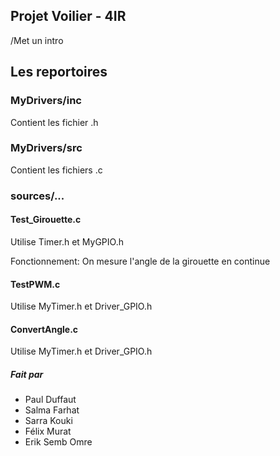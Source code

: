 ## Projet Voilier - 4IR
/Met un intro
## Les reportoires
### MyDrivers/inc
Contient les fichier .h
### MyDrivers/src
Contient les fichiers .c
### sources/...
#### Test_Girouette.c
Utilise Timer.h et MyGPIO.h

Fonctionnement: On mesure l'angle de la girouette en continue

#### TestPWM.c
Utilise MyTimer.h et Driver_GPIO.h

#### ConvertAngle.c
Utilise MyTimer.h et Driver_GPIO.h
##### Fait par
 - Paul Duffaut
 - Salma Farhat
 - Sarra Kouki
 - Félix Murat
 - Erik Semb Omre


